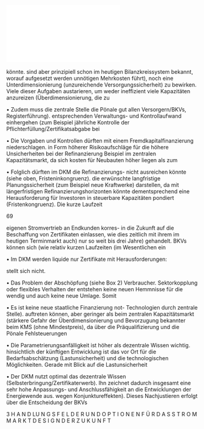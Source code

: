 ![./pages/page71.pdf](../assets/./pages/page71.pdf)




könnte.
sind aber prinzipiell schon im heutigen Bilanzkreissystem bekannt, worauf aufgesetzt werden
unnötigen Mehrkosten führt), noch eine Unterdimensionierung (unzureichende Versorgungssicherheit) zu bewirken. Viele dieser Aufgaben
austarieren, um weder ineffizient viele Kapazitäten anzureizen (Überdimensionierung, die zu

• Zudem muss die zentrale Stelle die Pönale gut
allen Versorgern/BKVs, Registerführung).
entsprechenden Verwaltungs- und Kontrollaufwand einhergehen (zum Beispiel jährliche Kontrolle der Pflichterfüllung/Zertifikatsabgabe bei

• Die Vorgaben und Kontrollen dürften mit einem
Fremdkapitalfinanzierung niederschlagen.
in Form höherer Risikoaufschläge für die
höhere Unsicherheiten bei der Refinanzierung
Beispiel im zentralen Kapazitätsmarkt, da sich
kosten für Neubauten höher liegen als zum

• Folglich dürften im DKM die Refinanzierungs-
nicht ausreichen könnte (siehe oben, Fristeninkongruenz).
die erwünschte langfristige Planungssicherheit
(zum Beispiel neue Kraftwerke) darstellen, da
mit längerfristigen Refinanzierungshorizonten
könnte dementsprechend eine Herausforderung für Investoren in steuerbare Kapazitäten
pondiert (Fristenkongruenz). Die kurze Laufzeit

69

eigenen Stromvertrieb an Endkunden korres-
in die Zukunft auf die Beschaffung von Zertifikaten einlassen, wie dies zeitlich mit ihrem
im heutigen Terminmarkt auch) nur so weit
bis drei Jahre) gehandelt. BKVs können sich (wie
relativ kurzen Laufzeiten (im Wesentlichen ein

• Im DKM werden liquide nur Zertifikate mit
Herausforderungen:

stellt sich nicht.

• Das Problem der Abschöpfung (siehe Box 2)
Verbraucher.
Sektorkopplung oder flexibles Verhalten der
entstehen keine neuen Hemmnisse für die
wendig und auch keine neue Umlage. Somit

• Es ist keine neue staatliche Finanzierung not-
Technologien durch zentrale Stelle).
auftreten können, aber geringer als beim zentralen Kapazitätsmarkt (stärkere Gefahr der Überdimensionierung und Bevorzugung bekannter
beim KMS (ohne Mindestpreis), da über die Präqualifizierung und die Pönale Fehlsteuerungen

• Die Parametrierungsanfälligkeit ist höher als
dezentrale Wissen wichtig.
hinsichtlich der künftigen Entwicklung ist das
vor Ort für die Bedarfsabschätzung (Lastunsicherheit) und die technologischen Möglichkeiten. Gerade mit Blick auf die Lastunsicherheit

• Der DKM nutzt optimal das dezentrale Wissen
(Selbsterbringung/Zertifikaterwerb). Ihn zeichnet dadurch insgesamt eine sehr hohe Anpassungs- und Anschlussfähigkeit an die Entwicklungen der Energiewende aus.
wegen Konjunktureffekten). Dieses Nachjustieren erfolgt über die Entscheidung der BKVs

3 H A N D LU N G S F E L D E R U N D O P T I O N E N F Ü R D A S S T R O M M A R K T D E S I G N D E R Z U K U N F T
